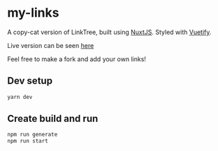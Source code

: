 # my-links

A copy-cat version of LinkTree, built using [NuxtJS](https://nuxtjs.org). Styled with [Vuetify](https://vuetifyjs.com/en/).

Live version can be seen [here](https://links.tylernorbury.com)

Feel free to make a fork and add your own links!

## Dev setup

```bash
yarn dev
```

## Create build and run

```bash
npm run generate
npm run start
```
